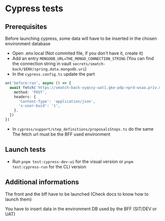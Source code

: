 # Cypress tests

## Prerequisites

Before launching cypress, some data will have to be inserted in the chosen environment database

- Open .env.local (Not commited file, if you don't have it, create it) 
- Add an entry `MONGODB_URL=THE_MONGO_CONNECTION_STRING` (You can find the connection string in vault `secrets/smatch-back/$ENV/spring.data.mongodb.uri`)
- In the `cypress.config.ts` update the part 

```ts
on('before:run', async () => {
  await fetch('https://smatch-back-xyqssy-uat1.gke-pdp-nprd-wsaa.priv.manawa.adeo.cloud/nomenclature-counters/all', {
    method: 'POST',
    headers: {
      'Content-Type': 'application/json',
      'x-user-buid': '1',
    },
  })
})
```
- In `cypress/support/step_definitions/proposalsSteps.ts` do the same
The fetch url must be the BFF used environment

## Launch tests

- Run `pnpm test:cypress-dev-ui` for the visual version or `pnpm test:cypress-run` for the CLI version

## Additional informations

The front and the bff have to be launched (Check docs to know how to launch them)

You have to insert data in the environment DB used by the BFF (SIT/DEV or UAT)

